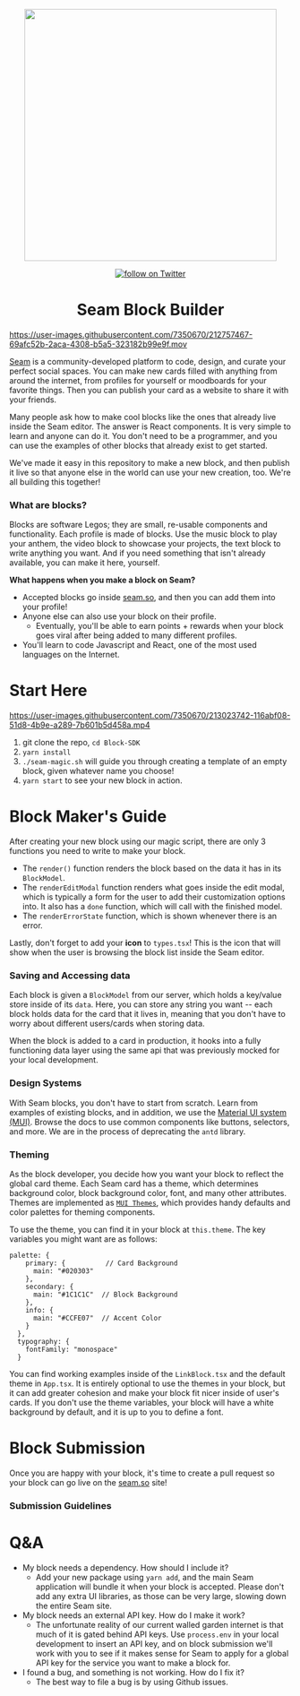 <p align="center">
  <a href="#">
    <img src="https://user-images.githubusercontent.com/7350670/212753058-373e9a5c-3247-44a5-8455-19c093aed511.svg" width="450">
  </a>
</p>
<p align="center">
<a href="https://twitter.com/intent/follow?screen_name=seam_xyz">
        <img src="https://img.shields.io/twitter/follow/seam_xyz?style=social&logo=twitter"
            alt="follow on Twitter"></a>
</p>
<h1 align="center">
  Seam Block Builder
</h1>


https://user-images.githubusercontent.com/7350670/212757467-69afc52b-2aca-4308-b5a5-323182b99e9f.mov

[Seam](https://www.seam.so) is a community-developed platform to code, design, and curate your perfect social spaces. You can make new cards filled with anything from around the internet, from profiles for yourself or moodboards for your favorite things. Then you can publish your card as a website to share it with your friends.

Many people ask how to make cool blocks like the ones that already live inside the Seam editor. The answer is React components. It is very simple to learn and anyone can do it. You don't need to be a programmer, and you can use the examples of other blocks that already exist to get started.

We've made it easy in this repository to make a new block, and then publish it live so that anyone else in the world can use your new creation, too. We're all building this together!

### What are blocks?

Blocks are software Legos; they are small, re-usable components and functionality. Each profile is made of blocks. Use the music block to play your anthem, the video block to showcase your projects, the text block to write anything you want. And if you need something that isn't already available, you can make it here, yourself. 

**What happens when you make a block on Seam?**
- Accepted blocks go inside [seam.so](https://www.seam.so), and then you can add them into your profile!
- Anyone else can also use your block on their profile.
  - Eventually, you'll be able to earn points + rewards when your block goes viral after being added to many different profiles.
- You'll learn to code Javascript and React, one of the most used languages on the Internet.

# Start Here

https://user-images.githubusercontent.com/7350670/213023742-116abf08-51d8-4b9e-a289-7b601b5d458a.mp4

1. git clone the repo, `cd Block-SDK`
2. `yarn install`
3. `./seam-magic.sh` will guide you through creating a template of an empty block, given whatever name you choose!
4. `yarn start` to see your new block in action.

# Block Maker's Guide

After creating your new block using our magic script, there are only 3 functions you need to write to make your block.
- The `render()` function renders the block based on the data it has in its `BlockModel`.
- The `renderEditModal` function renders what goes inside the edit modal, which is typically a form for the user to add their customization options into. It also has a `done` function, which will call with the finished model.
- The `renderErrorState` function, which is shown whenever there is an error.

Lastly, don't forget to add your **icon** to `types.tsx`! This is the icon that will show when the user is browsing the block list inside the Seam editor.

### Saving and Accessing data

Each block is given a `BlockModel` from our server, which holds a key/value store inside of its `data`. Here, you can store any string you want -- each block holds data for the card that it lives in, meaning that you don't have to worry about different users/cards when storing data.

When the block is added to a card in production, it hooks into a fully functioning data layer using the same api that was previously mocked for your local development.

### Design Systems

With Seam blocks, you don't have to start from scratch. Learn from examples of existing blocks, and in addition, we use the [Material UI system (MUI)](https://mui.com/material-ui/getting-started/overview/). Browse the docs to use common components like buttons, selectors, and more. We are in the process of deprecating the `antd` library.

### Theming

As the block developer, you decide how you want your block to reflect the global card theme. Each Seam card has a theme, which determines background color, block background color, font, and many other attributes. Themes are implemented as [`MUI Themes`](https://mui.com/material-ui/customization/theming/), which provides handy defaults and color palettes for theming components.

To use the theme, you can find it in your block at `this.theme`. The key variables you might want are as follows:

```
palette: {
    primary: {          // Card Background
      main: "#020303"
    },
    secondary: {
      main: "#1C1C1C"  // Block Background
    },
    info: {
      main: "#CCFE07"  // Accent Color
    }
  },
  typography: {
    fontFamily: "monospace"
  }
```

You can find working examples inside of the `LinkBlock.tsx` and the default theme in `App.tsx`. It is entirely optional to use the themes in your block, but it can add greater cohesion and make your block fit nicer inside of user's cards. If you don't use the theme variables, your block will have a white background by default, and it is up to you to define a font.

# Block Submission
Once you are happy with your block, it's time to create a pull request so your block can go live on the [seam.so](www.seam.so) site!

### Submission Guidelines

# Q&A
- My block needs a dependency. How should I include it?
    - Add your new package using `yarn add`, and the main Seam application will bundle it when your block is accepted. Please don't add any extra UI libraries, as those can be very large, slowing down the entire Seam site.
- My block needs an external API key. How do I make it work?
    - The unfortunate reality of our current walled garden internet is that much of it is gated behind API keys. Use `process.env` in your local development to insert an API key, and on block submission we'll work with you to see if it makes sense for Seam to apply for a global API key for the service you want to make a block for.
- I found a bug, and something is not working. How do I fix it?
    - The best way to file a bug is by using Github issues.
